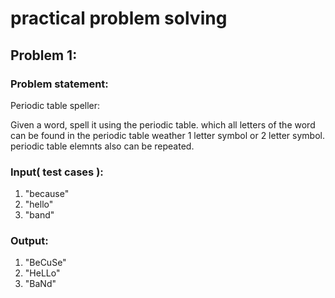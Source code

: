 # practical problem solving


## Problem 1: 

### Problem statement: 

Periodic table speller: 

Given a word, spell it using the periodic table. 
which all letters of the word can be found in the 
periodic table weather 1 letter symbol or 2 letter symbol.
periodic table elemnts also can be repeated.



### Input( test cases ): 

1. "because"
2. "hello"
3. "band" 

### Output:
1. "BeCuSe"
2. "HeLLo"
3. "BaNd"


